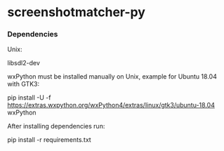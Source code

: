 # screenshotmatcher-py

### Dependencies

Unix:

libsdl2-dev

wxPython must be installed manually on Unix, example for Ubuntu 18.04 with GTK3:

pip install -U -f https://extras.wxpython.org/wxPython4/extras/linux/gtk3/ubuntu-18.04 wxPython


After installing dependencies run:

pip install -r requirements.txt
